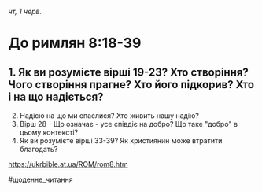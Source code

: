 
_чт, 1 черв._

# До римлян 8:18-39

## 1. Як ви розумієте вірші 19-23? Хто створіння? Чого створіння прагне? Хто його підкорив? Хто і на що надіється?
2. Надією на що ми спаслися? Хто живить нашу надію?
3. Вірш 28 - Що означає - усе співдіє на добро? Що таке "добро" в цьому контексті?
4. Як ви розумієте вірші 33-39? Як християнин може втратити благодать?

https://ukrbible.at.ua/ROM/rom8.htm 

#щоденне_читання
